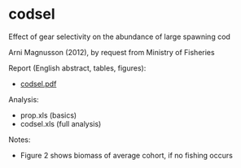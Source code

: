 # codsel

Effect of gear selectivity on the abundance of large spawning cod

Arni Magnusson (2012), by request from Ministry of Fisheries

Report (English abstract, tables, figures):
* [codsel.pdf](http://www.hafro.is/~arnima/pdf/2012-codsel.pdf)

Analysis:
* prop.xls (basics)
* codsel.xls (full analysis)

Notes:
* Figure 2 shows biomass of average cohort, if no fishing occurs
